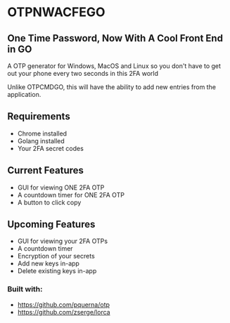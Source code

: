 # OTPNWACFEGO
## One Time Password, Now With A Cool Front End in GO
A OTP generator for Windows, MacOS and Linux so you don't have to get out your phone every two seconds in this 2FA world

Unlike OTPCMDGO, this will have the ability to add new entries from the application.

## Requirements
- Chrome installed
- Golang installed
- Your 2FA secret codes

## Current Features
- GUI for viewing ONE 2FA OTP
- A countdown timer for ONE 2FA OTP
- A button to click copy

## Upcoming Features
- GUI for viewing your 2FA OTPs
- A countdown timer
- Encryption of your secrets
- Add new keys in-app
- Delete existing keys in-app

### Built with:
- https://github.com/pquerna/otp
- https://github.com/zserge/lorca
